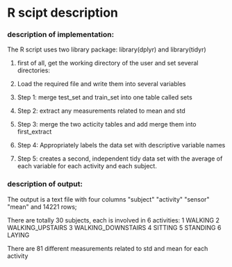 # R scipt description

### description of implementation:

The R script uses two library package: library(dplyr) and library(tidyr)

1. first of all, get the working directory of the user and set several directories:

2. Load the required file and write them into several variables

3. Step 1: merge test_set and train_set into one table called sets
  
4. Step 2: extract any measurements related to mean and std
    
5. Step 3: merge the two acticity tables and add merge them into first_extract
    
6. Step 4: Appropriately labels the data set with descriptive variable names
    
7. Step 5: creates a second, independent tidy data set with the average of each variable for each activity and each subject.

### description of output:

The output is a text file with four columns "subject" "activity" "sensor" "mean" and 14221 rows;

There are totally 30 subjects, each is involved in 6 activities: 
1 WALKING
2 WALKING_UPSTAIRS
3 WALKING_DOWNSTAIRS
4 SITTING
5 STANDING
6 LAYING

There are 81 different measurements related to std and mean for each activity
